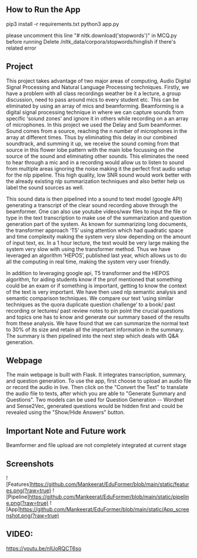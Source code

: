 ## How to Run the App
pip3 install -r requirements.txt
python3 app.py

please uncomment this line "# nltk.download('stopwords')" in MCQ.py before running
Delete /nltk_data/corpora/stopwords/hinglish if there's related error

## Project
This project takes advantage of two major areas of computing, Audio Digital Signal Processing and Natural Language Processing techniques. 
Firstly, we have a problem with all class recordings weather be it a lecture, a group discussion, need to pass around mics to every student etc. This can be eliminated by using an array of mics and beamforming. Beamforming is a digital signal processing technique in where we can capture sounds from specific ‘soiund zones’ and ignore it in others while recording on a an array of microphones. 
In this project we used the Delay and Sum beamformer. Sound comes from a source, reaching the n number of microphones in the array at different times. Thus by eliminating this delay in our combined soundtrack, and summing it up, we receive the sound coming from that source in this flower lobe pattern with the main lobe focussing on the source of the sound and eliminating other sounds.
 This eliminates the need to hear through a mic and in a recording would allow us to listen to sound from multiple areas ignoring the noise making it the perfect first audio setup for the nlp pipeline. This high quality, low SNR sound would work better with the already existing nlp summarization techniques and also better help us label the sound sources as well. 

This sound data is then pipelined into a sound to text model (google API) generating a transcript of the clear sound recording above through the beamformer. One can also use youtube videos/wav files to input the file or type in the text transcription to make use of the summarization and question generation part of the system. As known for summarizing long documents, the transformer approach ‘T5’ using attention which had quadratic space and time complexity making the system very slow depending on the amount of input text, ex. 
In a 1 hour lecture, the text would be very large making the system very slow with using the transformer method. Thus we have leveraged an algorithm ‘HEPOS’, published last year, which allows us to do all the computing in real time, making the system very user friendly. 

In addition to leveraging google api, T5 transformer and the HEPOS algorithm, for aiding students know if the prof mentioned that something could be an exam or if something is important, getting to know the context of the text is very important. We have then used nlp semantic analysis and semantic comparison techniques. 
We compare our text ‘using similar techniques as the quora duplicate question challenge’ to a book/ past recording or lectures/ past review notes to pin point the crucial questions and topics one has to know and generate our summary based of the results from these analysis. We have found that we can summarize the normal text to 30% of its size and retain all the important information in the summary. The summary is then pipelined into the next step which deals with Q&A generation. 

## Webpage
The main webpage is built with Flask. It integrates transcription, summary, and question generation. 
To use the app, first choose to upload an audio file or record the audio in live.
Then click on the "Convert the Text" to translate the audio file to texts, after which you are able to "Generate Summary and Questions".
Two models can be used for Question Generation -- Wordnet and Sense2Vec, generated questions would be hidden first and could be revealed using the "Show/Hide Answers" button.

## Important Note and Future work
Beamformer and file upload are not completely integrated at current stage


## Screenshots
![Features]https://github.com/Mankeerat/EduFormer/blob/main/static/features.png(?raw=true)
![Pipeline]https://github.com/Mankeerat/EduFormer/blob/main/static/pipeline.png(?raw=true)
![App]https://github.com/Mankeerat/EduFormer/blob/main/static/App_screenshot.png(?raw=true)

## VIDEO:
https://youtu.be/nIUoRQCT6so